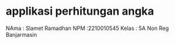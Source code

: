# applikasi perhitungan angka
NAma  : Slamet Ramadhan
NPM   :2210010545
Kelas : 5A Non Reg Banjarmasin 


